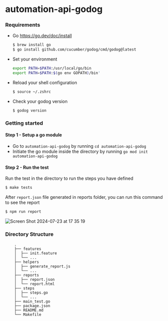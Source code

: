 # automation-api-godog

### Requirements
- Go https://go.dev/doc/install
  ```sh
  $ brew install go
  $ go install github.com/cucumber/godog/cmd/godog@latest
  ```
- Set your environment
  ```sh
  export PATH=$PATH:/usr/local/go/bin
  export PATH=$PATH:$(go env GOPATH)/bin'
  ```
- Reload your shell configuration
  ```sh
  $ source ~/.zshrc
  ```
- Check your godog version
  ```
  $ godog version
  ```

### Getting started
#### Step 1 - Setup a go module
- Go to `automation-api-godog` by running `cd automation-api-godog`
- Initiate the go module inside the directory by running `go mod init automation-api-godog`

#### Step 2 - Run the test
Run the test in the directory to run the steps you have defined
```sh
$ make tests
```
After `report.json` file generated in reports folder, you can run this command to see the report
```sh
$ npm run report
```
![Screen Shot 2024-07-23 at 17 35 19](https://github.com/user-attachments/assets/37d42679-d090-4107-8ebe-574f4e64388c)

### Directory Structure
        .
        ├── features
        │  ├── init.feature
        │  └── ...
        ├── helpers
        │  ├── generate_report.js
        │  └── ...
        ├── reports
        │  ├── report.json
        │  └── report.html
        ├── steps
        │  ├── steps.go
        │  └── ...
        ├── main_test.go
        ├── package.json
        ├── README.md
        └── Makefile
